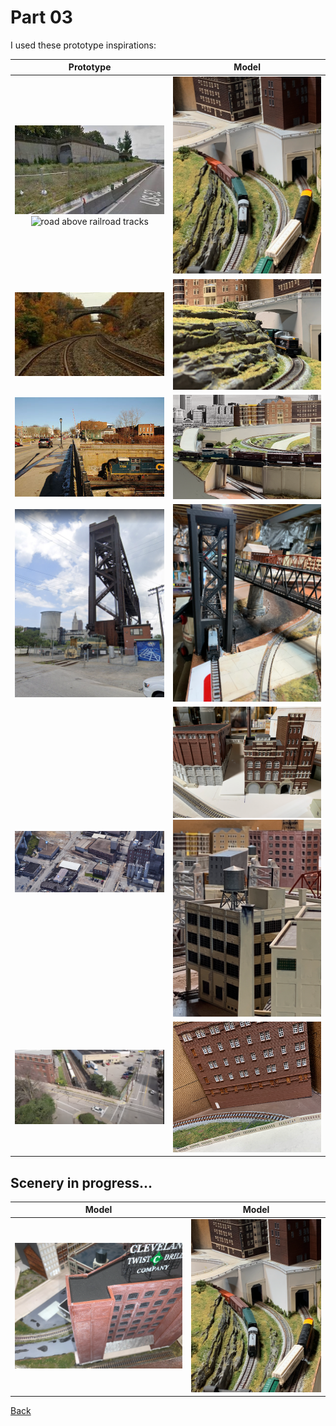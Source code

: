 # Part 03

I used these prototype inspirations:

Prototype         |        Model              
:----------------------------------:|:----------------------------------:
![road above railroad tracks](../part02/iu-4.jpeg) ![road above railroad tracks](../part02/1a.jpeg) | ![](c.png) 
![cut](../part02/iu-3.jpeg)  |  ![](b.png)
![cut](../part02/iu.jpeg) | ![](a.png)
![Lift Bridge Road Crossing](Screen18.png) | ![](IMG_0957.png)
![Flats Industry](industry.png) | ![](e.png) ![](IMG_0772.png)
![Road Overpass](liftBridgeRoadCrossing.png) | ![](IMG_0959.png)

## Scenery in progress...

Model         |        Model              
:----------------------------------:|:----------------------------------:
![](1.png) | ![](c.png)

[Back](../Scenery.md)
